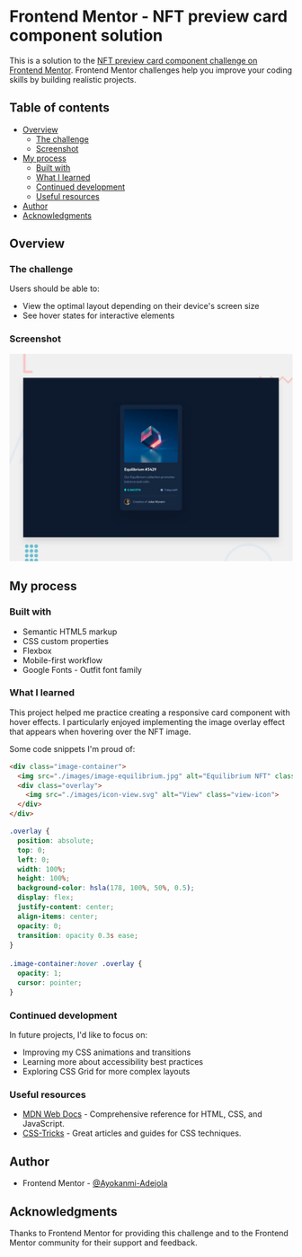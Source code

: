 # Frontend Mentor - NFT preview card component solution

This is a solution to the [NFT preview card component challenge on Frontend Mentor](https://www.frontendmentor.io/challenges/nft-preview-card-component-SbdUL_w0U). Frontend Mentor challenges help you improve your coding skills by building realistic projects.

## Table of contents

- [Overview](#overview)
  - [The challenge](#the-challenge)
  - [Screenshot](#screenshot)
- [My process](#my-process)
  - [Built with](#built-with)
  - [What I learned](#what-i-learned)
  - [Continued development](#continued-development)
  - [Useful resources](#useful-resources)
- [Author](#author)
- [Acknowledgments](#acknowledgments)

## Overview

### The challenge

Users should be able to:

- View the optimal layout depending on their device's screen size
- See hover states for interactive elements

### Screenshot

![](./preview.jpg)

## My process

### Built with

- Semantic HTML5 markup
- CSS custom properties
- Flexbox
- Mobile-first workflow
- Google Fonts - Outfit font family

### What I learned

This project helped me practice creating a responsive card component with hover effects. I particularly enjoyed implementing the image overlay effect that appears when hovering over the NFT image.

Some code snippets I'm proud of:

```html
<div class="image-container">
  <img src="./images/image-equilibrium.jpg" alt="Equilibrium NFT" class="nft-image">
  <div class="overlay">
    <img src="./images/icon-view.svg" alt="View" class="view-icon">
  </div>
</div>
```

```css
.overlay {
  position: absolute;
  top: 0;
  left: 0;
  width: 100%;
  height: 100%;
  background-color: hsla(178, 100%, 50%, 0.5);
  display: flex;
  justify-content: center;
  align-items: center;
  opacity: 0;
  transition: opacity 0.3s ease;
}

.image-container:hover .overlay {
  opacity: 1;
  cursor: pointer;
}
```

### Continued development

In future projects, I'd like to focus on:
- Improving my CSS animations and transitions
- Learning more about accessibility best practices
- Exploring CSS Grid for more complex layouts

### Useful resources

- [MDN Web Docs](https://developer.mozilla.org/en-US/) - Comprehensive reference for HTML, CSS, and JavaScript.
- [CSS-Tricks](https://css-tricks.com/) - Great articles and guides for CSS techniques.

## Author

- Frontend Mentor - [@Ayokanmi-Adejola](https://www.frontendmentor.io/profile/Ayokanmi-Adejola)


## Acknowledgments

Thanks to Frontend Mentor for providing this challenge and to the Frontend Mentor community for their support and feedback.
